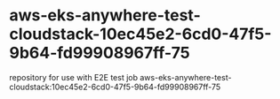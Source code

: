 # aws-eks-anywhere-test-cloudstack-10ec45e2-6cd0-47f5-9b64-fd99908967ff-75
repository for use with E2E test job aws-eks-anywhere-test-cloudstack:10ec45e2-6cd0-47f5-9b64-fd99908967ff-75
